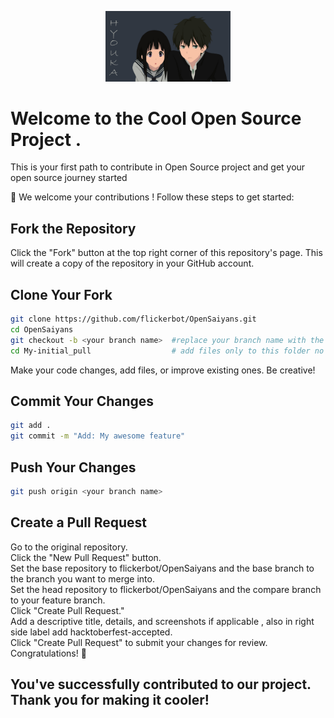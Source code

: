 <p align="center">
  <img src="https://github.com/05-kush/OpenSaiyans/blob/main/peakpx%20(9).jpg" alt="Repository Logo" width="200" />
</p>

# Welcome to the Cool Open Source Project .

This is your first path to contribute in Open Source project and get your open source journey started 

🚀 We welcome your contributions ! Follow these steps to get started:

## Fork the Repository

Click the "Fork" button at the top right corner of this repository's page. This will create a copy of the repository in your GitHub account.

## Clone Your Fork

```bash
git clone https://github.com/flickerbot/OpenSaiyans.git
cd OpenSaiyans
git checkout -b <your branch name>  #replace your branch name with the name you want without <>
cd My-initial_pull                  # add files only to this folder no other files will be accepted

```

Make your code changes, add files, or improve existing ones. Be creative! 

## Commit Your Changes

```bash
git add .
git commit -m "Add: My awesome feature"
```

## Push Your Changes

```bash
git push origin <your branch name>

```



## Create a Pull Request

Go to the original repository. <br>
Click the "New Pull Request" button. <br>
Set the base repository to flickerbot/OpenSaiyans and the base branch to the branch you want to merge into. <br>
Set the head repository to flickerbot/OpenSaiyans and the compare branch to your feature branch. <br>
Click "Create Pull Request." <br>
Add a descriptive title, details, and screenshots if applicable , also in right side label add hacktoberfest-accepted. <br>
Click "Create Pull Request" to submit your changes for review. <br>
Congratulations! 🎉 <br>

## You've successfully contributed to our project. Thank you for making it cooler!
